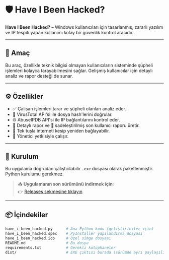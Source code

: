 # 🛡️ Have I Been Hacked?

**Have I Been Hacked?** – Windows kullanıcıları için tasarlanmış, zararlı yazılım ve IP tespiti yapan kullanımı kolay bir güvenlik kontrol aracıdır.

---

## 🎯 Amaç

Bu araç, özellikle teknik bilgisi olmayan kullanıcıların sisteminde şüpheli işlemleri kolayca tarayabilmesini sağlar. Gelişmiş kullanıcılar için detaylı analiz ve rapor desteği de sunar.

---

## ⚙️ Özellikler

- ✅ Çalışan işlemleri tarar ve şüpheli olanları analiz eder.
- 🧪 VirusTotal API'si ile dosya hash'lerini doğrular.
- 🌐 AbuseIPDB API'si ile IP bağlantılarını kontrol eder.
- 📄 Detaylı rapor ve 👤 sadeleştirilmiş son kullanıcı raporu üretir.
- 🔌 Tek tuşla interneti kesip yeniden bağlayabilir.
- 🪪 Yönetici yetkisiyle çalışır.

---

## 🧰 Kurulum

Bu uygulama doğrudan çalıştırılabilir `.exe` dosyası olarak paketlenmiştir. Python kurulumu gerekmez.

> 📥 **Uygulamanın son sürümünü indirmek için**:  
👉 [Releases sekmesine tıklayın](https://github.com/<cagrigonultas>/HaveIBeenHacked/releases)

---

## 📦 İçindekiler

```bash
have_i_been_hacked.py      # Ana Python kodu (geliştiriciler için)
have_i_been_hacked.spec    # PyInstaller yapılandırma dosyası
have_i_been_hacked.ico     # Özel simge dosyası
README.md                  # Bu dosya
requirements.txt           # Gerekli kütüphaneler
dist/                      # EXE çıktısı burada (sürümde ayrı paylaşılır)
